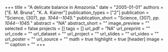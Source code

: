 +++
title = "A delicate balance in Amazonia."
date = "2005-01-01"
authors = ["E. M. Bruna", "K. A. Kainer"]
publication_types = ["2"]
publication = "Science, (307), _pp. 1044--1045._"
publication_short = "Science, (307), _pp. 1044--1045._"
abstract = "NA"
abstract_short = ""
image_preview = ""
selected = false
projects = []
tags = []
url_pdf = "NA"
url_preprint = ""
url_code = ""
url_dataset = ""
url_project = ""
url_slides = ""
url_video = ""
url_poster = ""
url_source = ""
math = true
highlight = true
[header]
image = ""
caption = ""
+++
